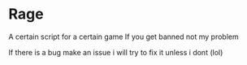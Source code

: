 # Rage
A certain script for a certain game
If you get banned not my problem

If there is a bug make an issue i will try to fix it unless i dont (lol)
